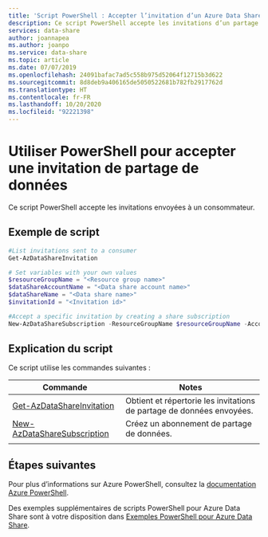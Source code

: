 ```yaml
---
title: 'Script PowerShell : Accepter l’invitation d’un Azure Data Share'
description: Ce script PowerShell accepte les invitations d’un partage de données existant.
services: data-share
author: joannapea
ms.author: joanpo
ms.service: data-share
ms.topic: article
ms.date: 07/07/2019
ms.openlocfilehash: 24091bafac7ad5c558b975d52064f12715b3d622
ms.sourcegitcommit: 8d8deb9a406165de5050522681b782fb2917762d
ms.translationtype: HT
ms.contentlocale: fr-FR
ms.lasthandoff: 10/20/2020
ms.locfileid: "92221398"
---
```

# <a name="use-powershell-to-accept-a-data-share-invitation"></a>Utiliser PowerShell pour accepter une invitation de partage de données

Ce script PowerShell accepte les invitations envoyées à un consommateur.

## <a name="sample-script"></a>Exemple de script
```powershell
#List invitations sent to a consumer
Get-AzDataShareInvitation

# Set variables with your own values
$resourceGroupName = "<Resource group name>"
$dataShareAccountName = "<Data share account name>"
$dataShareName = "<Data share name>"
$invitationId = "<Invitation id>"

#Accept a specific invitation by creating a share subscription
New-AzDataShareSubscription -ResourceGroupName $resourceGroupName -AccountName $dataShareAccountName -Name $dataShareName -InvitationId $invitationId

```

## <a name="script-explanation"></a>Explication du script

Ce script utilise les commandes suivantes : 

| Commande | Notes |
|---|---|
| [Get-AzDataShareInvitation](/powershell/module/az.datashare/get-azdatashareinvitation) | Obtient et répertorie les invitations de partage de données envoyées. |
| [New-AzDataShareSubscription](/powershell/module/az.datashare/get-azdatasharesubscription) | Créez un abonnement de partage de données. |
|||

## <a name="next-steps"></a>Étapes suivantes

Pour plus d’informations sur Azure PowerShell, consultez la [documentation Azure PowerShell](/powershell/).

Des exemples supplémentaires de scripts PowerShell pour Azure Data Share sont à votre disposition dans [Exemples PowerShell pour Azure Data Share](../../samples-powershell.md).

